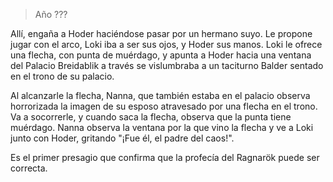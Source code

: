 > Año ???

Allí, engaña a Hoder haciéndose pasar por un hermano suyo. Le propone jugar con el arco, Loki iba a ser sus ojos, y Hoder sus manos. Loki le ofrece una flecha, con punta de muérdago, y apunta a Hoder hacia una ventana del Palacio Breidablik a través se vislumbraba a un taciturno Balder sentado en el trono de su palacio.

Al alcanzarle la flecha, Nanna, que también estaba en el palacio observa horrorizada la imagen de su esposo atravesado por una flecha en el trono. Va a socorrerle, y cuando saca la flecha, observa que la punta tiene muérdago. Nanna observa la ventana por la que vino la flecha y ve a Loki junto con Hoder, gritando "¡Fue él, el padre del caos!".

Es el primer presagio que confirma que la profecía del Ragnarök puede ser correcta.